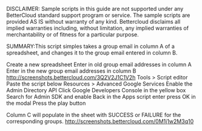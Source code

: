 DISCLAIMER: Sample scripts in this guide are not supported under any BetterCloud standard support program or service. The sample scripts are provided AS IS without warranty of any kind. Bettercloud disclaims all implied warranties including, without limitation, any implied warranties of merchantability or of fitness for a particular purpose.

SUMMARY:This script simples takes a group email in column A of a spreadsheet, and changes it to the group email entered in column B. 

Create a new spreadsheet
Enter in old group email addresses in column A 
Enter in the new group email addresses in column B http://screenshots.bettercloud.com/3Q2V2J1C1V2h
Tools > Script editor
Paste the script below
Resources > Advanced Google Services
Enable the Admin Directory API
Click Google Developers Console in the yellow box
Search for Admin SDK and enable
Back in the Apps script enter press OK in the modal
Press the play button

Column C will populate in the sheet with SUCCESS or FAILURE for the corresponding groups. http://screenshots.bettercloud.com/0M1j1w2M3q10
